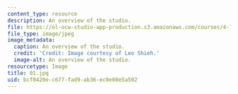 ```yaml
---
content_type: resource
description: An overview of the studio.
file: https://ol-ocw-studio-app-production.s3.amazonaws.com/courses/4-104-architecture-studio-intentions-spring-2005/bcf8420ec677fad9ab36ec0e08e5a502_01.jpg
file_type: image/jpeg
image_metadata:
  caption: An overview of the studio.
  credit: 'Credit: Image courtesy of Leo Shieh.'
  image-alt: An overview of the studio.
resourcetype: Image
title: 01.jpg
uid: bcf8420e-c677-fad9-ab36-ec0e08e5a502
---
```

